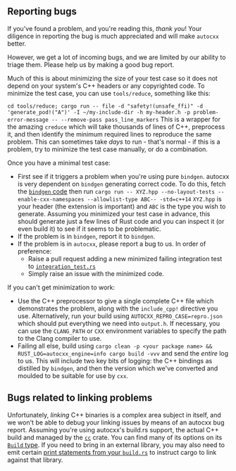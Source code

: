 
## Reporting bugs

If you've found a problem, and you're reading this, *thank you*! Your diligence
in reporting the bug is much appreciated and will make `autocxx` better.

However, we get a lot of incoming bugs, and we are limited by our ability
to triage them. Please help us by making a good bug report.

Much of this is about minimizing the size of your test case so it does not
depend on your system's C++ headers or any copyrighted code. To minimize the
test case, you can use `tools/reduce`, something like this:

`cd tools/reduce; cargo run -- file -d "safety!(unsafe_ffi)" -d
'generate_pod!("A")' -I ~/my-include-dir -h my-header.h -p
problem-error-message -- --remove-pass pass_line_markers`
This is a wrapper for the amazing `creduce` which will take thousands of lines
of C++, preprocess it, and then identify the minimum required lines to
reproduce the same problem. This can sometimes take _days_ to run - that's
normal - if this is a problem, try to minimize the test case manually, or
do a combination.

Once you have a minimal test case:

* First see if it triggers a problem when you're using pure `bindgen`.
  autocxx is very dependent on `bindgen` generating correct code.
  To do this, fetch the [`bindgen` code](https://github.com/rust-lang/rust-bindgen)
  then run
  `cargo run -- XYZ.hpp --no-layout-tests --enable-cxx-namespaces --allowlist-type ABC-- -std=c++14`
  `XYZ.hpp` is your header (the extension is important) and `ABC` is the type
  you wish to generate. Assuming you minimized your test case in advance,
  this should generate just a few lines of Rust code and you can inspect it
  (or even build it) to see if it seems to be problematic.
* If the problem is in `bindgen`, report it to `bindgen`.
* If the problem is in `autocxx`, please report a bug to us. In order of preference:
  * Raise a pull request adding a new minimized failing integration test to
    [`integration_test.rs`](https://github.com/google/autocxx/blob/main/integration-tests/tests/integration_test.rs)
  * Simply raise an issue with the minimized code.

If you can't get minimization to work:
* Use the C++ preprocessor to give a single complete C++ file which demonstrates
  the problem, along with the `include_cpp!` directive you use.
  Alternatively, run your build using `AUTOCXX_REPRO_CASE=repro.json` which should
  put everything we need into `output.h`. If necessary, you can use the `CLANG_PATH`
  or `CXX` environment variables to specify the path to the Clang compiler to use.
* Failing all else, build using
  `cargo clean -p <your package name> && RUST_LOG=autocxx_engine=info cargo build -vvv`
  and send the _entire_ log to us. This will include two key bits of logging:
  the C++ bindings as distilled by `bindgen`, and then the version which
  we've converted and moulded to be suitable for use by `cxx`.

## Bugs related to linking problems

Unfortunately, _linking_ C++ binaries is a complex area subject in itself, and
we won't be able to debug your linking issues by means of an autocxx bug report.
Assuming you're using autocxx's build.rs support, the actual C++ build and
managed by the [`cc`](https://crates.io/crates/cc) crate. You can find
many of its options on its [`Build` type](https://docs.rs/cc/latest/cc/struct.Build.html).
If you need to bring in an external library, you may also need to emit certain
[print statements from your `build.rs`](https://doc.rust-lang.org/cargo/reference/build-scripts.html#rustc-link-lib)
to instruct cargo to link against that library.